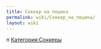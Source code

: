 ```yaml
---
title: Соккер на поцика
permalink: wiki/Соккер_на_поцика/
layout: wiki
---
```


п [Категория:Соккеры](Категория:Соккеры "wikilink")
